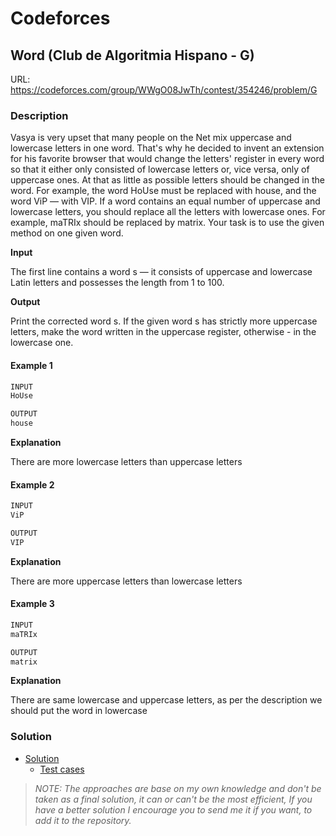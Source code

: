 # Codeforces

## Word (Club de Algoritmia Hispano - G)
URL: https://codeforces.com/group/WWgO08JwTh/contest/354246/problem/G

### Description

Vasya is very upset that many people on the Net mix uppercase and lowercase letters in one word. That's why he decided to invent an extension for his favorite browser that would change the letters' register in every word so that it either only consisted of lowercase letters or, vice versa, only of uppercase ones. At that as little as possible letters should be changed in the word. For example, the word HoUse must be replaced with house, and the word ViP — with VIP. If a word contains an equal number of uppercase and lowercase letters, you should replace all the letters with lowercase ones. For example, maTRIx should be replaced by matrix. Your task is to use the given method on one given word.

**Input**

The first line contains a word s — it consists of uppercase and lowercase Latin letters and possesses the length from 1 to 100.

**Output**

Print the corrected word s. If the given word s has strictly more uppercase letters, make the word written in the uppercase register, otherwise - in the lowercase one.

#### Example 1
```java
INPUT
HoUse

OUTPUT
house
```
**Explanation**

There are more lowercase letters than uppercase letters

#### Example 2
```java
INPUT
ViP

OUTPUT
VIP
```
**Explanation**

There are more uppercase letters than lowercase letters

#### Example 3
```java
INPUT
maTRIx

OUTPUT
matrix
```
**Explanation**

There are same lowercase and uppercase letters, as per the description we should put the word in lowercase

### Solution

* [Solution](Solution.java)
  * [Test cases](../../../../test/java/codeforces/word/SolutionTest.java)

> *NOTE: The approaches are base on my own knowledge and don't be taken as a final solution, it can or can't be the most efficient, If you have a better solution I encourage you to send me it if you want, to add it to the repository.*  
